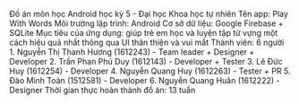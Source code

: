   Đồ án môn học Android học kỳ 5 - Đại học Khoa học tự nhiên
  Tên app: Play With Words
  Môi trường lập trình: Android
  Cơ sở dữ liệu: Google Firebase + SQLite
  Mục tiêu của ứng dụng: giúp trẻ em học và luyện tập từ vựng một cách hiệu quả nhất thông qua UI thân thiện và vui mắt
  Thành viên: 6 người
    1. Nguyễn Thị Thanh Hương (1612243) - Team leader + Designer + Developer
    2. Trần Phan Phú Duy (1612143) - Developer + Tester
    3. Lê Đức Huy (1612254) - Developer
    4. Nguyễn Quang Huy (1612263) - Tester + PR
    5. Đào Minh Toàn (1512581) - Developer
    6. Nguyễn Quang Huân (1612222) - Designer
  Thời gian thực hoàn thành đồ án: 13 tuần
